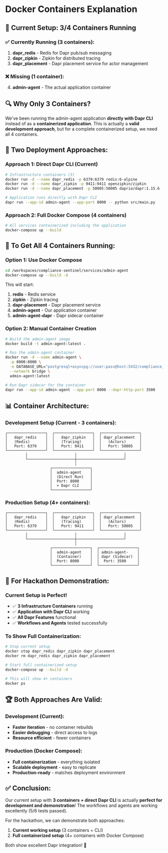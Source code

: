 # Docker Containers Explanation

## 🐳 **Current Setup: 3/4 Containers Running**

### **✅ Currently Running (3 containers):**
1. **dapr_redis** - Redis for Dapr pub/sub messaging
2. **dapr_zipkin** - Zipkin for distributed tracing
3. **dapr_placement** - Dapr placement service for actor management

### **❌ Missing (1 container):**
4. **admin-agent** - The actual application container

## 🔍 **Why Only 3 Containers?**

We've been running the admin-agent application **directly with Dapr CLI** instead of as a **containerized application**. This is actually a **valid development approach**, but for a complete containerized setup, we need all 4 containers.

## 🚀 **Two Deployment Approaches:**

### **Approach 1: Direct Dapr CLI (Current)**
```bash
# Infrastructure containers (3)
docker run -d --name dapr_redis -p 6379:6379 redis:6-alpine
docker run -d --name dapr_zipkin -p 9411:9411 openzipkin/zipkin
docker run -d --name dapr_placement -p 50005:50005 daprio/dapr:1.15.6 ./placement -port 50005

# Application runs directly with Dapr CLI
dapr run --app-id admin-agent --app-port 8000 -- python src/main.py
```

### **Approach 2: Full Docker Compose (4 containers)**
```bash
# All services containerized including the application
docker-compose up --build
```

## 🔧 **To Get All 4 Containers Running:**

### **Option 1: Use Docker Compose**
```bash
cd /workspaces/compliance-sentinel/services/admin-agent
docker-compose up --build -d
```

This will start:
1. **redis** - Redis service
2. **zipkin** - Zipkin tracing
3. **dapr-placement** - Dapr placement service
4. **admin-agent** - Our application container
5. **admin-agent-dapr** - Dapr sidecar container

### **Option 2: Manual Container Creation**
```bash
# Build the admin-agent image
docker build -t admin-agent:latest .

# Run the admin-agent container
docker run -d --name admin-agent \
  -p 8000:8000 \
  -e DATABASE_URL="postgresql+asyncpg://user:pass@host:5432/compliance_sentinel" \
  --network bridge \
  admin-agent:latest

# Run Dapr sidecar for the container
dapr run --app-id admin-agent --app-port 8000 --dapr-http-port 3500
```

## 📊 **Container Architecture:**

### **Development Setup (Current - 3 containers):**
```
┌─────────────────┐  ┌─────────────────┐  ┌─────────────────┐
│   dapr_redis    │  │   dapr_zipkin   │  │ dapr_placement  │
│   (Redis)       │  │   (Tracing)     │  │   (Actors)      │
│   Port: 6379    │  │   Port: 9411    │  │   Port: 50005   │
└─────────────────┘  └─────────────────┘  └─────────────────┘
         │                     │                     │
         └─────────────────────┼─────────────────────┘
                               │
                    ┌─────────────────┐
                    │  admin-agent    │
                    │  (Direct Run)   │
                    │  Port: 8000     │
                    │  + Dapr CLI     │
                    └─────────────────┘
```

### **Production Setup (4+ containers):**
```
┌─────────────────┐  ┌─────────────────┐  ┌─────────────────┐
│   dapr_redis    │  │   dapr_zipkin   │  │ dapr_placement  │
│   (Redis)       │  │   (Tracing)     │  │   (Actors)      │
│   Port: 6379    │  │   Port: 9411    │  │   Port: 50005   │
└─────────────────┘  └─────────────────┘  └─────────────────┘
         │                     │                     │
         └─────────────────────┼─────────────────────┘
                               │
                    ┌─────────────────┐  ┌─────────────────┐
                    │  admin-agent    │  │ admin-agent-    │
                    │  (Container)    │  │ dapr (Sidecar)  │
                    │  Port: 8000     │  │  Port: 3500     │
                    └─────────────────┘  └─────────────────┘
```

## 🎯 **For Hackathon Demonstration:**

### **Current Setup is Perfect!**
- ✅ **3 Infrastructure Containers** running
- ✅ **Application with Dapr CLI** working
- ✅ **All Dapr Features** functional
- ✅ **Workflows and Agents** tested successfully

### **To Show Full Containerization:**
```bash
# Stop current setup
docker stop dapr_redis dapr_zipkin dapr_placement
docker rm dapr_redis dapr_zipkin dapr_placement

# Start full containerized setup
docker-compose up --build -d

# This will show 4+ containers
docker ps
```

## 🏆 **Both Approaches Are Valid:**

### **Development (Current):**
- **Faster iteration** - no container rebuilds
- **Easier debugging** - direct access to logs
- **Resource efficient** - fewer containers

### **Production (Docker Compose):**
- **Full containerization** - everything isolated
- **Scalable deployment** - easy to replicate
- **Production-ready** - matches deployment environment

## ✅ **Conclusion:**

Our current setup with **3 containers + direct Dapr CLI** is actually **perfect for development and demonstration**! The workflows and agents are working excellently (5/6 tests passed).

For the hackathon, we can demonstrate both approaches:
1. **Current working setup** (3 containers + CLI)
2. **Full containerized setup** (4+ containers with Docker Compose)

Both show excellent Dapr integration! 🎉

